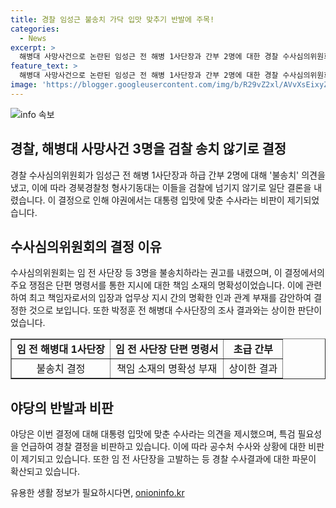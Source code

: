 ```yaml
---
title: 경찰 임성근 불송치 가닥 입맛 맞추기 반발에 주목!
categories:
  - News
excerpt: >
  해병대 사망사건으로 논란된 임성근 전 해병 1사단장과 간부 2명에 대한 경찰 수사심의위원회의 불송치 결정이 화제다. 수사심의위원회의 권고를 받아들인 경북경찰청 형사기동대는 검찰 송치를 보류한 것으로 전해졌다. 수사심의위원회는 명시적으로 수중 수색을 지시한 근거를 보기 어렵다는 판단을 전달했으며, 박정훈 전 해병대 수사단장의 조사결과와는 다소 상이한 결과를 보였다. 야당은 수사과정을 대통령 입맛에 맞춘 것으로 비판하고, 특검 수사 필요성을 강조하며 반발하고 있다.
feature_text: >
  해병대 사망사건으로 논란된 임성근 전 해병 1사단장과 간부 2명에 대한 경찰 수사심의위원회의 불송치 결정이 화제다. 수사심의위원회의 권고를 받아들인 경북경찰청 형사기동대는 검찰 송치를 보류한 것으로 전해졌다. 수사심의위원회는 명시적으로 수중 수색을 지시한 근거를 보기 어렵다는 판단을 전달했으며, 박정훈 전 해병대 수사단장의 조사결과와는 다소 상이한 결과를 보였다. 야당은 수사과정을 대통령 입맛에 맞춘 것으로 비판하고, 특검 수사 필요성을 강조하며 반발하고 있다.
image: 'https://blogger.googleusercontent.com/img/b/R29vZ2xl/AVvXsEixyZcFfHzMRdzZMjFBmAUKJYCLCGyLL1o632UiGVXcaFdKo_bkvkuCioo0uUKlGfBVcT3P84aROyZIXSBEx3Aw5nCQ3pTgDom1WDC4m8eifvWiAmWEEVb4x6G_l8C0QH225ldMjyaFvpxGEBGNO37VmDTDMHGhJPq73UglMfDca1-0aw/s1600/blogspot.png'
---
```


<p><img src="https://blogger.googleusercontent.com/img/b/R29vZ2xl/AVvXsEixyZcFfHzMRdzZMjFBmAUKJYCLCGyLL1o632UiGVXcaFdKo_bkvkuCioo0uUKlGfBVcT3P84aROyZIXSBEx3Aw5nCQ3pTgDom1WDC4m8eifvWiAmWEEVb4x6G_l8C0QH225ldMjyaFvpxGEBGNO37VmDTDMHGhJPq73UglMfDca1-0aw/s1600/blogspot.png" alt="info 속보" /></p>

<h2 data-ke-size="size26">경찰, 해병대 사망사건 3명을 검찰 송치 않기로 결정</h2>

<p data-ke-size="size16">경찰 수사심의위원회가 임성근 전 해병 1사단장과 하급 간부 2명에 대해 '불송치' 의견을 냈고, 이에 따라 경북경찰청 형사기동대는 이들을 검찰에 넘기지 않기로 일단 결론을 내렸습니다. 이 결정으로 인해 야권에서는 대통령 입맛에 맞춘 수사라는 비판이 제기되었습니다.</p>

<h2 data-ke-size="size26">수사심의위원회의 결정 이유</h2>

<p data-ke-size="size16">수사심의위원회는 임 전 사단장 등 3명을 불송치하라는 권고를 내렸으며, 이 결정에서의 주요 쟁점은 단편 명령서를 통한 지시에 대한 책임 소재의 명확성이었습니다. 이에 관련하여 최고 책임자로서의 입장과 업무상 지시 간의 명확한 인과 관계 부재를 감안하여 결정한 것으로 보입니다. 또한 박정훈 전 해병대 수사단장의 조사 결과와는 상이한 판단이었습니다.</p>

<table style="width: 100%;" border="1">
<tbody>
<tr>
<td style="text-align: center; height: 17px;"><b>임 전 해병대 1사단장</b></td>
<td style="text-align: center; height: 17px;"><b>임 전 사단장 단편 명령서</b></td>
<td style="text-align: center; height: 17px;"><b>초급 간부</b></td>
</tr>
<tr>
<td style="text-align: center; height: 17px;">불송치 결정</td>
<td style="text-align: center; height: 17px;">책임 소재의 명확성 부재</td>
<td style="text-align: center; height: 17px;">상이한 결과</td>
</tr>
</tbody>
</table>

<h2 data-ke-size="size26">야당의 반발과 비판</h2>

<p data-ke-size="size16">야당은 이번 결정에 대해 대통령 입맛에 맞춘 수사라는 의견을 제시했으며, 특검 필요성을 언급하여 경찰 결정을 비판하고 있습니다. 이에 따라 공수처 수사와 상황에 대한 비판이 제기되고 있습니다. 또한 임 전 사단장을 고발하는 등 경찰 수사결과에 대한 파문이 확산되고 있습니다.</p>
유용한 생활 정보가 필요하시다면, <a href="https://onioninfo.kr" rel="dofollow">onioninfo.kr</a>


